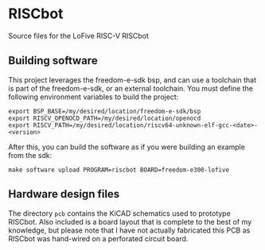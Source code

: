 # RISCbot

Source files for the LoFive RISC-V RISCbot

## Building software

This project leverages the freedom-e-sdk bsp, and can use a toolchain that is
part of the freedom-e-sdk, or an external toolchain. You must define the
following environment variables to build the project:

```
export BSP_BASE=/my/desired/location/freedom-e-sdk/bsp
export RISCV_OPENOCD_PATH=/my/desired/location/openocd
export RISCV_PATH=/my/desired/location/riscv64-unknown-elf-gcc-<date>-<version>
```

After this, you can build the software as if you were building an example from the sdk:

```
make software upload PROGRAM=riscbot BOARD=freedom-e300-lofive
```

## Hardware design files

The directory `pcb` contains the KiCAD schematics used to prototype RISCbot.
Also included is a board layout that is complete to the best of my knowledge,
but please note that I have not actually fabricated this PCB as RISCbot was
hand-wired on a perforated circuit board.
